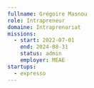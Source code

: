 ```yaml
---
fullname: Grégoire Masnou
role: Intrapreneur
domaine: Intraprenariat
missions:
  - start: 2022-07-01
    end: 2024-08-31
    status: admin
    employer: MEAE
startups:
  - expresso
---
```


